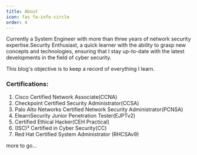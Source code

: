 ```yaml
---
title: About
icon: fas fa-info-circle
order: 4
---
```


Currently a System Engineer with more than three years of network security expertise.Security Enthusiast, a quick learner with the ability to grasp new concepts and technologies, ensuring that I stay up-to-date with the latest developments in the field of cyber security.

This blog's objective is to keep a record of everything I learn.

### Certifications:

1. Cisco Certified Network Associate(CCNA)
2. Checkpoint Certified Security Administrator(CCSA)
3. Palo Alto Networks Certified Network Security Administrator(PCNSA)
4. ElearnSecurity Junior Penetration Tester(EJPTv2)
5. Certified Ethical Hacker(CEH Practical)
6. (ISC)² Certified in Cyber Security(CC)
7. Red Hat Certified System Administrator (RHCSAv9)

more to go...

